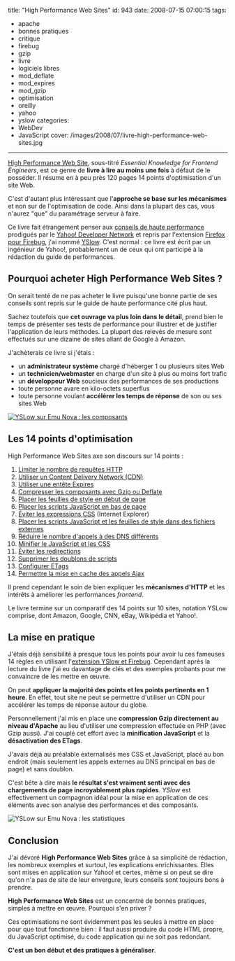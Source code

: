 title: "High Performance Web Sites"
id: 943
date: 2008-07-15 07:00:15
tags:
- apache
- bonnes pratiques
- critique
- firebug
- gzip
- livre
- logiciels libres
- mod_deflate
- mod_expires
- mod_gzip
- optimisation
- oreilly
- yahoo
- yslow
categories:
- WebDev
- JavaScript
cover: /images/2008/07/livre-high-performance-web-sites.jpg
---

[High Performance Web Site](http://www.amazon.fr/dp/0596529309/), sous-titré _Essential Knowledge for Frontend Engineers_, est ce genre de **livre à lire au moins une fois** à défaut de le posséder. Il résume en à peu près 120 pages 14 points d'optimisation d'un site Web.

C'est d'autant plus intéressant que l'**approche se base sur les mécanismes** et non sur de l'optimisation de code. Ainsi dans la plupart des cas, vous n'aurez "que" du paramétrage serveur à faire.

<!--more-->

Ce livre fait étrangement penser aux [conseils de haute performance](http://developer.yahoo.com/performance/) prodigués par le [Yahoo! Developer Network](http://developer.yahoo.com) et repris par l'extension [Firefox pour Firebug](http://getfirebug.com), j'ai nommé [YSlow](http://developer.yahoo.com/yslow/).
C'est normal : ce livre est écrit par un ingénieur de Yahoo!, probablement un de ceux qui ont participé à la rédaction du guide de performances.

## Pourquoi acheter High Performance Web Sites ?

On serait tenté de ne pas acheter le livre puisqu'une bonne partie de ses conseils sont repris sur le guide de haute performance cité plus haut.

Sachez toutefois que **cet ouvrage va plus loin dans le détail**, prend bien le temps de présenter ses tests de performance pour illustrer et de justifier l'application de leurs méthodes. La plupart des relevés de mesure sont effectués sur une dizaine de sites allant de Google à Amazon.

J'achèterais ce livre si j'étais :

*   un **administrateur système** chargé d'héberger 1 ou plusieurs sites Web
*   un **technicien/webmaster** en charge d'un site à plus ou moins fort trafic
*   un **développeur Web** soucieux des performances de ses productions
*   toute personne avare en kilo-octets superflus
*   toute personne voulant **accélérer les temps de réponse** de son ou ses sites Web

[![YSLow sur Emu Nova : les composants](/images/2008/07/yslow-emunova-components-300x81.png "YSLow sur Emu Nova : les composants")](/images/2008/07/yslow-emunova-components.png)

## Les 14 points d'optimisation

High Performance Web Sites axe son discours sur 14 points :

1.  [Limiter le nombre de requêtes HTTP](http://developer.yahoo.com/performance/rules.html#num_http)
2.  [Utiliser un Content Delivery Network (CDN)](http://developer.yahoo.net/blog/archives/2007/04/high_performanc_1.html)
3.  [Utiliser une entête Expires](http://developer.yahoo.net/blog/archives/2007/05/high_performanc_2.html)
4.  [Compresser les composants avec Gzip ou Deflate](http://developer.yahoo.net/blog/archives/2007/07/high_performanc_3.html)
5.  [Placer les feuilles de style en début de page](http://developer.yahoo.net/blog/archives/2007/07/high_performanc_4.html)
6.  [Placer les scripts JavaScript en bas de page](http://developer.yahoo.net/blog/archives/2007/07/high_performanc_5.html)
7.  [Éviter les expressions CSS](http://developer.yahoo.net/blog/archives/2007/07/high_performanc_6.html) (Internet Explorer)
8.  [Placer les scripts JavaScript et les feuilles de style dans des fichiers externes](http://developer.yahoo.net/blog/archives/2007/07/rule_8_make_jav.html)
9.  [Réduire le nombre d'appels à des DNS différents](http://developer.yahoo.com/performance/rules.html#dns_lookups)
10.  [Minifier le JavaScript et les CSS](http://developer.yahoo.net/blog/archives/2007/07/rule_8_make_jav.html)
11.  [Éviter les redirections](http://developer.yahoo.com/performance/rules.html#redirects)
12.  [Supprimer les doublons de scripts](http://developer.yahoo.net/blog/archives/2007/07/high_performanc_10.html)
13.  [Configurer ETags](http://developer.yahoo.net/blog/archives/2007/07/high_performanc_11.html)
14.  [Permettre la mise en cache des appels Ajax](http://developer.yahoo.com/performance/rules.html#cacheajax)

Il prend cependant le soin de bien expliquer les **mécanismes d'HTTP** et les intérêts à améliorer les performances _frontend_.

Le livre termine sur un comparatif des 14 points sur 10 sites, notation YSLow comprise, dont Amazon, Google, CNN, eBay, Wikipédia et Yahoo!.

## La mise en pratique

J'étais déjà sensibilité à presque tous les points pour avoir lu ces fameuses 14 règles en utilisant l'[extension YSlow et Firebug](https://oncletom.io/2007/12/25/bonnes-pratiques-firebug-developpement-web/). Cependant après la lecture du livre j'ai eu davantage de clés et des exemples probants pour me convaincre de les mettre en œuvre.

On peut **appliquer la majorité des points et les points pertinents en 1 heure**. En effet, tout site ne peut se permettre d'utiliser un CDN pour accélérer les temps de réponse autour du globe.

Personnellement j'ai mis en place une **compression Gzip directement au niveau d'Apache** au lieu d'utiliser une compression effectuée en PHP (avec Gzip aussi). J'ai couplé cet effort avec la **minification JavaScript** et la **désactivation des ETags**.

J'avais déjà au préalable externalisés mes CSS et JavaScript, placé au bon endroit (mais seulement les appels externes au DNS principal en bas de page) et sans doublon.

C'est bête à dire mais **le résultat s'est vraiment senti avec des chargements de page incroyablement plus rapides**. _YSlow_ est effectivement un compagnon idéal pour la mise en application de ces éléments avec son analyse des performances et des composants.

![YSLow sur Emu Nova : les statistiques](/images/2008/07/yslow-emunova-stats.png "YSLow sur Emu Nova : les statistiques")

## Conclusion

J'ai dévoré **High Performance Web Sites** grâce à sa simplicité de rédaction, les nombreux exemples et surtout, les explications enrichissantes. Elles sont mises en application sur Yahoo! et certes, même si on peut se dire qu'on n'a pas de site de leur envergure, leurs conseils sont toujours bons à prendre.

**High Performance Web Sites** est un concentré de bonnes pratiques, simples à mettre en œuvre. Pourquoi s'en priver ?

Ces optimisations ne sont évidemment pas les seules à mettre en place pour que tout fonctionne bien : il faut aussi produire du code HTML propre, du JavaScript optimisé, du code application qui ne soit pas redondant.

**C'est un bon début et des pratiques à généraliser**.